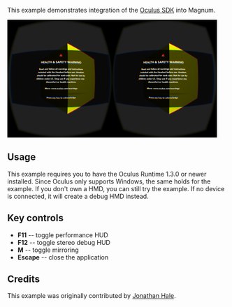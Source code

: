 This example demonstrates integration of the [Oculus SDK](http://developer.oculus.com/)
into Magnum.

![Ovr](ovr.png)

Usage
-----

This example requires you to have the Oculus Runtime 1.3.0 or newer installed.
Since Oculus only supports Windows, the same holds for the example. If you
don't own a HMD, you can still try the example. If no device is connected, it
will create a debug HMD instead.

Key controls
------------

-   **F11** -- toggle performance HUD
-   **F12** -- toggle stereo debug HUD
-   **M** -- toggle mirroring
-   **Escape** -- close the application

Credits
-------

This example was originally contributed by [Jonathan Hale](https://github.com/Squareys).
